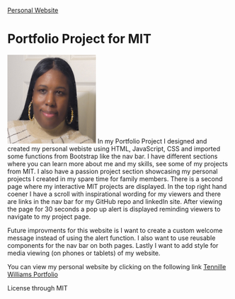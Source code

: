 <a href="https://github.com/TennWilliams/TennilleWilliams"> Personal Website </a>
# Portfolio Project for MIT
<img src="me.jpg" width="200" height="200">
In my Portfolio Project I designed and created my personal webiste using HTML, JavaScript, CSS and imported some functions from Bootstrap like the nav bar.  I have different sections where you can learn more about me and my skills, see some of my projects from MIT.  I also have a passion project section showcasing my personal projects I created in my spare time for family members.  There is a second page where my interactive MIT projects are displayed.  In the top right hand coener I have a scroll with inspirational wording for my viewers and there are links in the nav bar for my GitHub repo and linkedIn site.  After viewing the page for 30 seconds a pop up alert is displayed reminding viewers to navigate to my project page.   

Future improvments for this website is I want to create a custom welcome message instead of using the alert function.  I also want to use reusable components for the nav bar on both pages.  Lastly I want to add style for media viewing (on phones or tablets) of my website.

You can view my personal website by clicking on the following link <a href="https://tennwilliams.github.io/TennilleWilliams"> Tennille Williams Portfolio </a> 

License through MIT

